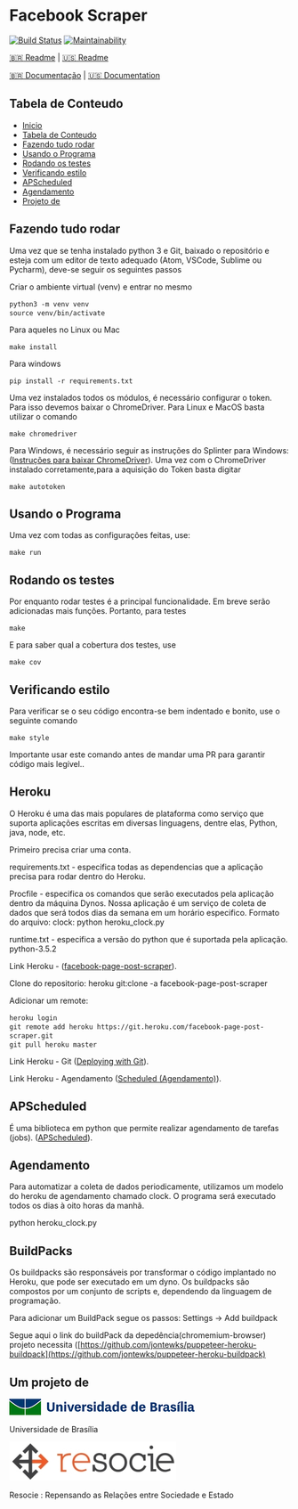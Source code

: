 # Facebook Scraper

[![Build Status](https://travis-ci.org/unb-cic-esw/facebook-page-post-scraper.svg?branch=master)](https://travis-ci.org/unb-cic-esw/facebook-page-post-scraper)
[![Maintainability](https://api.codeclimate.com/v1/badges/6d78fb4221b49847ca9c/maintainability)](https://codeclimate.com/github/unb-cic-esw/facebook-page-post-scraper/maintainability)

[:brazil: Readme](./README.md) | [:us: Readme](./.github/Readme/Language/English/README.md)

[:brazil: Documentação](./.github/Docs/Portuguese/Doc.md) |
[:us: Documentation](./.github/Docs/English/Doc.md)

## Tabela de Conteudo

* [Inicio](#facebook-scraper)
* [Tabela de Conteudo](#tabela-de-conteudo)
* [Fazendo tudo rodar](#fazendo-tudo-rodar)
* [Usando o Programa](#usando-o-programa)
* [Rodando os testes](#rodando-os-testes)
* [Verificando estilo](#verificando-estilo)
* [APScheduled](#apscheduled)
* [Agendamento](#agendamento)
* [Projeto de](#um-projeto-de)

## Fazendo tudo rodar 

Uma vez que se tenha instalado python 3 e Git, baixado o repositório e
esteja com um editor de texto adequado (Atom, VSCode, Sublime ou Pycharm), deve-se
seguir os seguintes passos

Criar o ambiente virtual (venv) e entrar no mesmo

```
python3 -m venv venv
source venv/bin/activate
```

Para aqueles no Linux ou Mac

```
make install
```

Para windows

```
pip install -r requirements.txt
```

Uma vez instalados todos os módulos, é necessário configurar o token.
Para isso devemos baixar o ChromeDriver. Para Linux e MacOS basta utilizar o comando

```
make chromedriver
```

Para Windows, é necessário seguir as instruções do Splinter para Windows:
([Instruções para baixar ChromeDriver](https://splinter.readthedocs.io/en/latest/drivers/chrome.html)).
Uma vez com o ChromeDriver instalado corretamente,para a aquisição do Token basta digitar

```
make autotoken
```

## Usando o Programa

Uma vez com todas as configurações feitas, use:

```
make run
```

## Rodando os testes

Por enquanto rodar testes é a principal funcionalidade. Em breve serão adicionadas 
mais funções. Portanto, para testes

```
make
```

E para saber qual a cobertura dos testes, use

```
make cov
```

## Verificando estilo

Para verificar se o seu código encontra-se bem indentado e bonito, use o seguinte comando

```
make style
```

Importante usar este comando antes de mandar uma PR para garantir código mais legível..

## Heroku

O Heroku é uma das mais populares de plataforma como serviço que suporta
aplicações escritas em diversas linguagens, dentre elas, Python, java, node, etc.

Primeiro precisa criar uma conta.

requirements.txt - especifica todas as dependencias que a aplicação
precisa para rodar dentro do Heroku.

Procfile - especifica os comandos que serão executados pela aplicação
dentro da máquina Dynos. Nossa aplicação é um serviço de coleta de
dados que será todos dias da semana em um horário especifico.
Formato do arquivo:
clock: python heroku_clock.py

runtime.txt - especifica a versão do python que é suportada pela aplicação.
python-3.5.2

Link Heroku - ([facebook-page-post-scraper](https://dashboard.heroku.com/apps/facebook-page-post-scraper)).

Clone do repositorio:
heroku git:clone -a facebook-page-post-scraper

Adicionar um remote:

```
heroku login
git remote add heroku https://git.heroku.com/facebook-page-post-scraper.git
git pull heroku master
```

Link Heroku - Git ([Deploying with Git](https://devcenter.heroku.com/articles/git)).

Link Heroku - Agendamento ([Scheduled (Agendamento)](https://devcenter.heroku.com/articles/scheduled-jobs-custom-clock-processes)).

## APScheduled

É uma biblioteca em python que permite realizar agendamento de tarefas (jobs). ([APScheduled](http://apscheduler.readthedocs.io/en/latest/modules/triggers/cron.html)).

## Agendamento

Para automatizar a coleta de dados periodicamente, utilizamos um modelo do heroku de 
agendamento chamado clock.
O programa será executado todos os dias à oito horas da manhã.

python heroku_clock.py

## BuildPacks

Os buildpacks são responsáveis ​​por transformar o código implantado no Heroku, que pode ser executado em um dyno. Os buildpacks são compostos por um conjunto de scripts e, dependendo da linguagem de programação. 

Para adicionar um BuildPack segue os passos:
Settings -> Add buildpack

Segue aqui o link do buildPack da depedência(chromemium-browser) projeto necessita 
([https://github.com/jontewks/puppeteer-heroku-buildpack](https://github.com/jontewks/puppeteer-heroku-buildpack)

## Um projeto de

[![alt text][unb]](https://www.unb.br/)

[unb]:./.github/Images/logo_unb.png

Universidade de Brasília

[![alt text][resocie]](https://www.resocie.org/)

[resocie]:./.github/Images/resocie.jpg

Resocie : Repensando as Relações entre Sociedade e Estado
